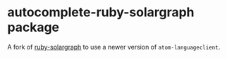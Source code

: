 # autocomplete-ruby-solargraph package

A fork of [ruby-solargraph](https://web.pulsar-edit.dev/packages/ruby-solargraph) to use a newer version of `atom-languageclient`.
